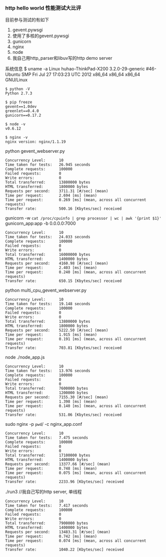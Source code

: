 ### http hello world 性能测试大比评

目前参与测试的有如下

1. gevent.pywsgi
1. 使用了多核的gevent.pywsgi
1. gunicorn
1. nginx
1. node
1. 我自己用http_parser和libuv写的http demo server

系统信息
    $ uname -a
    Linux huhao-ThinkPad-X200 3.2.0-29-generic #46-Ubuntu SMP Fri Jul 27 17:03:23 UTC 2012 x86_64 x86_64 x86_64 GNU/Linux

    $ python -V
    Python 2.7.3

    $ pip freeze
    gevent==1.0dev
    greenlet==0.4.0
    gunicorn==0.17.2

    $ node -v
    v0.6.12

    $ nginx -v
    nginx version: nginx/1.1.19


python gevent_webserver.py

    Concurrency Level:      10
    Time taken for tests:   26.945 seconds
    Complete requests:      100000
    Failed requests:        0
    Write errors:           0
    Total transferred:      13800000 bytes
    HTML transferred:       1800000 bytes
    Requests per second:    3711.31 [#/sec] (mean)
    Time per request:       2.694 [ms] (mean)
    Time per request:       0.269 [ms] (mean, across all concurrent requests)
    Transfer rate:          500.16 [Kbytes/sec] received

gunicorn -w `cat /proc/cpuinfo | grep processor | wc | awk '{print $1}'` gunicorn_app:app -b 0.0.0.0:7000

    Concurrency Level:      10
    Time taken for tests:   24.033 seconds
    Complete requests:      100000
    Failed requests:        0
    Write errors:           0
    Total transferred:      16000000 bytes
    HTML transferred:       1400000 bytes
    Requests per second:    4160.98 [#/sec] (mean)
    Time per request:       2.403 [ms] (mean)
    Time per request:       0.240 [ms] (mean, across all concurrent requests)
    Transfer rate:          650.15 [Kbytes/sec] received

python multi_cpu_gevent_webserver.py

    Concurrency Level:      10
    Time taken for tests:   19.148 seconds
    Complete requests:      100000
    Failed requests:        0
    Write errors:           0
    Total transferred:      13800000 bytes
    HTML transferred:       1800000 bytes
    Requests per second:    5222.50 [#/sec] (mean)
    Time per request:       1.915 [ms] (mean)
    Time per request:       0.191 [ms] (mean, across all concurrent requests)
    Transfer rate:          703.81 [Kbytes/sec] received

node ./node_app.js

    Concurrency Level:      10
    Time taken for tests:   13.976 seconds
    Complete requests:      100000
    Failed requests:        0
    Write errors:           0
    Total transferred:      7600000 bytes
    HTML transferred:       1200000 bytes
    Requests per second:    7155.30 [#/sec] (mean)
    Time per request:       1.398 [ms] (mean)
    Time per request:       0.140 [ms] (mean, across all concurrent requests)
    Transfer rate:          531.06 [Kbytes/sec] received


sudo nginx -p `pwd`/ -c nginx_app.conf

    Concurrency Level:      10
    Time taken for tests:   7.475 seconds
    Complete requests:      100000
    Failed requests:        0
    Write errors:           0
    Total transferred:      17100000 bytes
    HTML transferred:       1400000 bytes
    Requests per second:    13377.66 [#/sec] (mean)
    Time per request:       0.748 [ms] (mean)
    Time per request:       0.075 [ms] (mean, across all concurrent requests)
    Transfer rate:          2233.96 [Kbytes/sec] received

./run3 //我自己写的http server, 单线程

    Concurrency Level:      10
    Time taken for tests:   7.417 seconds
    Complete requests:      100000
    Failed requests:        0
    Write errors:           0
    Total transferred:      7900000 bytes
    HTML transferred:       1400000 bytes
    Requests per second:    13483.31 [#/sec] (mean)
    Time per request:       0.742 [ms] (mean)
    Time per request:       0.074 [ms] (mean, across all concurrent requests)
    Transfer rate:          1040.22 [Kbytes/sec] received

